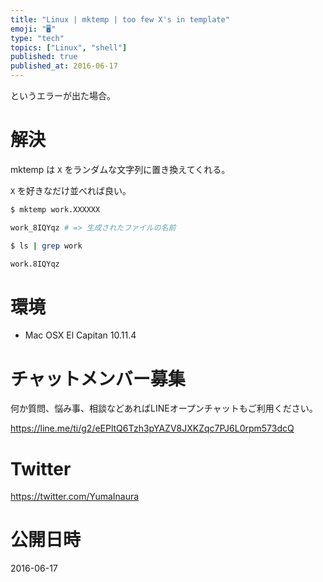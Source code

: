 ```yaml
---
title: "Linux | mktemp | too few X's in template"
emoji: "🖥"
type: "tech"
topics: ["Linux", "shell"]
published: true
published_at: 2016-06-17
---
```


というエラーが出た場合。

# 解決

mktemp は `X` をランダムな文字列に置き換えてくれる。

`X` を好きなだけ並べれば良い。

```bash
$ mktemp work.XXXXXX

work_8IQYqz # => 生成されたファイルの名前
```

```bash
$ ls | grep work

work.8IQYqz
```

# 環境

- Mac OSX El Capitan 10.11.4








<!-- Update From Qiita API -->

# チャットメンバー募集


何か質問、悩み事、相談などあればLINEオープンチャットもご利用ください。

https://line.me/ti/g2/eEPltQ6Tzh3pYAZV8JXKZqc7PJ6L0rpm573dcQ





# Twitter


https://twitter.com/YumaInaura


<!-- Update From Qiita API -->



# 公開日時

2016-06-17
